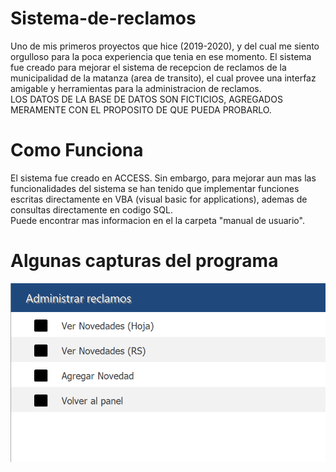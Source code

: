 # Sistema-de-reclamos
Uno de mis primeros proyectos que hice (2019-2020), y del cual me siento orgulloso para la poca experiencia que tenia en ese momento. El sistema fue creado para mejorar el sistema de recepcion de reclamos de la municipalidad de la matanza (area de transito), el cual provee una interfaz amigable y herramientas para la administracion de reclamos.<br>
LOS DATOS DE LA BASE DE DATOS SON FICTICIOS, AGREGADOS MERAMENTE CON EL PROPOSITO DE QUE PUEDA PROBARLO.

# Como Funciona
El sistema fue creado en ACCESS. Sin embargo, para mejorar aun mas las funcionalidades del sistema se han tenido que implementar funciones escritas directamente en VBA (visual basic for applications), ademas de consultas directamente en codigo SQL.<br>
Puede encontrar mas informacion en el la carpeta "manual de usuario".

# Algunas capturas del programa
![Alt text](readme-contenido/main-page.PNG?raw=true "pantalla principal")
